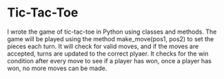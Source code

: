 # Tic-Tac-Toe
I wrote the game of tic-tac-toe in Python using classes and methods. The game will be played using the method make_move(pos1, pos2) to set the pieces each turn. It will check for valid moves, and if the moves are accepted, turns are updated to the correct plyaer. It checks for the win condition after every move to see if a player has won, once a player has won, no more moves can be made. 
